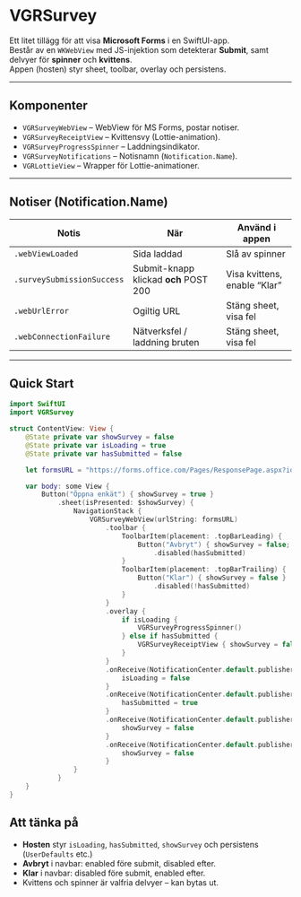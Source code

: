 # VGRSurvey

Ett litet tillägg för att visa **Microsoft Forms** i en SwiftUI-app.  
Består av en `WKWebView` med JS-injektion som detekterar **Submit**, samt delvyer för **spinner** och **kvittens**.  
Appen (hosten) styr sheet, toolbar, overlay och persistens.

---

## Komponenter

- `VGRSurveyWebView` – WebView för MS Forms, postar notiser.  
- `VGRSurveyReceiptView` – Kvittensvy (Lottie-animation).  
- `VGRSurveyProgressSpinner` – Laddningsindikator.  
- `VGRSurveyNotifications` – Notisnamn (`Notification.Name`).  
- `VGRLottieView` – Wrapper för Lottie-animationer.

---

## Notiser (Notification.Name)

| Notis                        | När                                     | Använd i appen |
|------------------------------|-----------------------------------------|----------------|
| `.webViewLoaded`             | Sida laddad                             | Slå av spinner |
| `.surveySubmissionSuccess`   | Submit-knapp klickad **och** POST 200   | Visa kvittens, enable “Klar” |
| `.webUrlError`               | Ogiltig URL                             | Stäng sheet, visa fel |
| `.webConnectionFailure`      | Nätverksfel / laddning bruten           | Stäng sheet, visa fel |

---

## Quick Start

```swift
import SwiftUI
import VGRSurvey

struct ContentView: View {
    @State private var showSurvey = false
    @State private var isLoading = true
    @State private var hasSubmitted = false

    let formsURL = "https://forms.office.com/Pages/ResponsePage.aspx?id=..."

    var body: some View {
        Button("Öppna enkät") { showSurvey = true }
            .sheet(isPresented: $showSurvey) {
                NavigationStack {
                    VGRSurveyWebView(urlString: formsURL)
                        .toolbar {
                            ToolbarItem(placement: .topBarLeading) {
                                Button("Avbryt") { showSurvey = false; isLoading = true }
                                    .disabled(hasSubmitted)
                            }
                            ToolbarItem(placement: .topBarTrailing) {
                                Button("Klar") { showSurvey = false }
                                    .disabled(!hasSubmitted)
                            }
                        }
                        .overlay {
                            if isLoading {
                                VGRSurveyProgressSpinner()
                            } else if hasSubmitted {
                                VGRSurveyReceiptView { showSurvey = false }
                            }
                        }
                        .onReceive(NotificationCenter.default.publisher(for: .webViewLoaded)) { _ in
                            isLoading = false
                        }
                        .onReceive(NotificationCenter.default.publisher(for: .surveySubmissionSuccess)) { _ in
                            hasSubmitted = true
                        }
                        .onReceive(NotificationCenter.default.publisher(for: .webUrlError)) { _ in
                            showSurvey = false
                        }
                        .onReceive(NotificationCenter.default.publisher(for: .webConnectionFailure)) { _ in
                            showSurvey = false
                        }
                }
            }
    }
}
```

## Att tänka på 

- **Hosten** styr `isLoading`, `hasSubmitted`, `showSurvey` och persistens (`UserDefaults` etc.)
- **Avbryt** i navbar: enabled före submit, disabled efter.  
- **Klar** i navbar: disabled före submit, enabled efter.  
- Kvittens och spinner är valfria delvyer – kan bytas ut.  
